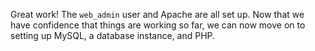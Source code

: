 Great work! The `web_admin` user and Apache are all set up. Now that we have confidence that things are working so far, we can now move on to setting up MySQL, a database instance, and PHP.
